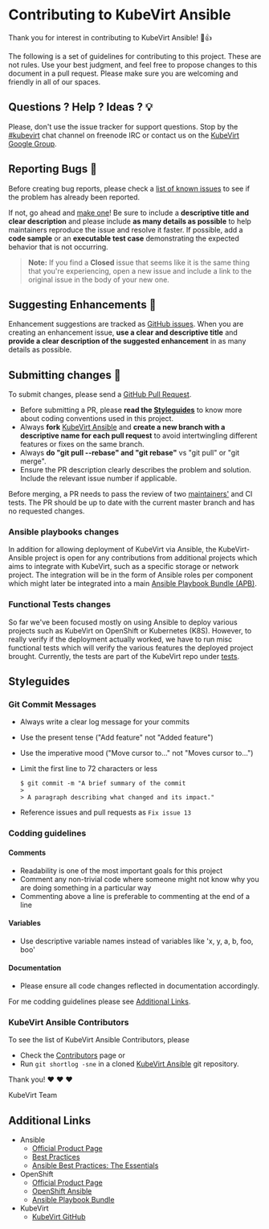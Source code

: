 # Contributing to KubeVirt Ansible

Thank you for interest in contributing to KubeVirt Ansible! :tada::+1:

The following is a set of guidelines for contributing to this project. These are not rules. Use your best judgment, and feel free to propose changes to this document in a pull request. Please make sure you are welcoming and friendly in all of our spaces.

## Questions ? Help ? Ideas ? :bulb:

Please, don't use the issue tracker for support questions. Stop by the [#kubevirt](https://webchat.freenode.net/?channels=kubevirt) chat channel on freenode IRC or contact us on the [KubeVirt Google Group](https://groups.google.com/forum/#!forum/kubevirt-dev).

## Reporting Bugs :bug:

Before creating bug reports, please check a [list of known issues](https://github.com/kubevirt/kubevirt-ansible/issues) to see if the problem has already been reported.

If not, go ahead and [make one](https://github.com/kubevirt/kubevirt-ansible/issues/new)! Be sure to include a **descriptive title and clear description** and please include **as many details as possible** to help maintainers reproduce the issue and resolve it faster. If possible, add a **code sample** or an **executable test case** demonstrating the expected behavior that is not occurring.

> **Note:** If you find a **Closed** issue that seems like it is the same thing that you're experiencing, open a new issue and include a link to the original issue in the body of your new one.

## Suggesting Enhancements :hatched_chick:

Enhancement suggestions are tracked as [GitHub issues](https://github.com/kubevirt/kubevirt-ansible/issues). When you are creating an enhancement issue, **use a clear and descriptive title** and **provide a clear description of the suggested enhancement** in as many details as possible.

## Submitting changes :wrench:

To submit changes, please send a [GitHub Pull Request](https://github.com/kubevirt/kubevirt-ansible/pulls). 
* Before submitting a PR, please **read the [Styleguides](#styleguides)** to know more about coding conventions used in this project.
* Always **fork** [KubeVirt Ansible](https://github.com/kubevirt/kubevirt-ansible) and **create a new branch with a descriptive name for each pull request** to avoid intertwingling different features or fixes on the same branch.
* Always **do "git pull --rebase" and "git rebase"** vs "git pull" or "git merge".
* Ensure the PR description clearly describes the problem and solution. Include the relevant issue number if applicable.

Before merging, a PR needs to pass the review of two [maintainers'](#kubevirt-ansible-contributors) and CI tests. The PR should be up to date with the current master branch and has no requested changes.

### Ansible playbooks changes

In addition for allowing deployment of KubeVirt via Ansible, the KubeVirt-Ansible project is open for any contributions from additional projects which aims to integrate with KubeVirt, such as a specific storage or network project. The integration will be in the form of Ansible roles per component which might later be integrated into a main [Ansible Playbook Bundle (APB)](https://github.com/ansibleplaybookbundle/kubevirt-apb).

### Functional Tests changes

So far we've been focused mostly on using Ansible to deploy various projects such as KubeVirt on OpenShift or Kubernetes (K8S). However, to really verify if the deployment actually worked, we have to run misc functional tests which will verify the various features the deployed project brought. Currently, the tests are part of the KubeVirt repo under [tests](https://github.com/kubevirt/kubevirt/tree/master/tests).

## Styleguides

### Git Commit Messages

  * Always write a clear log message for your commits
  * Use the present tense ("Add feature" not "Added feature")
  * Use the imperative mood ("Move cursor to..." not "Moves cursor to...")
  * Limit the first line to 72 characters or less

      ```
      $ git commit -m "A brief summary of the commit
      >
      > A paragraph describing what changed and its impact."
      ```

  * Reference issues and pull requests as `Fix issue 13`

### Codding guidelines

#### Comments

  * Readability is one of the most important goals for this project
  * Comment any non-trivial code where someone might not know why you are doing something in a particular way
  * Commenting above a line is preferable to commenting at the end of a line

#### Variables

  * Use descriptive variable names instead of variables like 'x, y, a, b, foo, boo'

#### Documentation

  * Please ensure all code changes reflected in documentation accordingly.
  
For me codding guidelines please see [Additional Links](#additional-links).

### KubeVirt Ansible Contributors

To see the list of KubeVirt Ansible Contributors, please

* Check the [Contributors](https://github.com/kubevirt/kubevirt-ansible/graphs/contributors) page or
* Run `git shortlog -sne` in a cloned [KubeVirt Ansible](https://github.com/kubevirt/kubevirt-ansible) git repository.


Thank you! :heart: :heart: :heart:

KubeVirt Team

## Additional Links

* Ansible
  * [Official Product Page](https://ansible.com/)
  * [Best Practices](http://docs.ansible.com/ansible/latest/playbooks_best_practices.html)
  * [Ansible Best Practices: The Essentials](https://www.ansible.com/blog/ansible-best-practices-essentials)
* OpenShift
  * [Official Product Page](https://openshift.org/)
  * [OpenShift Ansible](https://github.com/openshift/openshift-ansible)
  * [Ansible Playbook Bundle](https://docs.openshift.org/latest/apb_devel/writing/reference.html)
* KubeVirt
  * [KubeVirt GitHub](https://github.com/kubevirt/)
